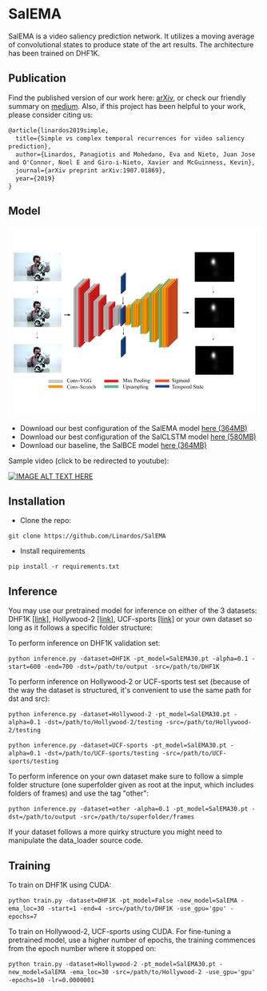 # SalEMA

SalEMA is a video saliency prediction network. It utilizes a moving average of convolutional states to produce state of the art results. The architecture has been trained on DHF1K.

## Publication
Find the published version of our work here: [arXiv](https://arxiv.org/abs/1907.01869), or check our friendly summary on [medium](https://medium.com/@linardos.akis/teaching-machines-where-to-look-on-videos-c7a685e2b136). Also, if this project has been helpful to your work, please consider citing us:
```
@article{linardos2019simple,
  title={Simple vs complex temporal recurrences for video saliency prediction},
  author={Linardos, Panagiotis and Mohedano, Eva and Nieto, Juan Jose and O'Connor, Noel E and Giro-i-Nieto, Xavier and McGuinness, Kevin},
  journal={arXiv preprint arXiv:1907.01869},
  year={2019}
}
```


## Model

![TemporalEDmodel](https://raw.githubusercontent.com/Linardos/SalEMA/gh-pages/TemporalEDmodel.jpg)

* Download our best configuration of the SalEMA model [here (364MB)](https://imatge.upc.edu/web/sites/default/files/projects/saliency/public/VideoSalGAN-II/SalEMA30.pt)
* Download our best configuration of the SalCLSTM model [here (580MB)](https://imatge.upc.edu/web/sites/default/files/projects/saliency/public/VideoSalGAN-II/SalCLSTM30.pt)
* Download our baseline, the SalBCE model [here (364MB)](https://imatge.upc.edu/web/sites/default/files/projects/saliency/public/VideoSalGAN-II/SalBCE.pt)

Sample video (click to be redirected to youtube):

[![IMAGE ALT TEXT HERE](https://img.youtube.com/vi/JNe6A7dszPw/0.jpg)](https://www.youtube.com/watch?v=JNe6A7dszPw)

## Installation

- Clone the repo:

```shell
git clone https://github.com/Linardos/SalEMA
```

- Install requirements
```shell
pip install -r requirements.txt
```

## Inference

You may use our pretrained model for inference on either of the 3 datasets: DHF1K [[link]](https://drive.google.com/file/d/1vfRKJloNSIczYEOVjB4zMK8r0k4VJuWk/view), Hollywood-2 [[link]](https://drive.google.com/file/d/1vfRKJloNSIczYEOVjB4zMK8r0k4VJuWk/view), UCF-sports [[link]](https://drive.google.com/drive/folders/1sW0tf9RQMO4RR7SyKhU8Kmbm4jwkFGpQ) or your own dataset so long as it follows a specific folder structure:

To perform inference on DHF1K validation set:

```shell
python inference.py -dataset=DHF1K -pt_model=SalEMA30.pt -alpha=0.1 -start=600 -end=700 -dst=/path/to/output -src=/path/to/DHF1K
```

To perform inference on Hollywood-2 or UCF-sports test set (because of the way the dataset is structured, it's convenient to use the same path for dst and src):

```shell
python inference.py -dataset=Hollywood-2 -pt_model=SalEMA30.pt -alpha=0.1 -dst=/path/to/Hollywood-2/testing -src=/path/to/Hollywood-2/testing
```

```shell
python inference.py -dataset=UCF-sports -pt_model=SalEMA30.pt -alpha=0.1 -dst=/path/to/UCF-sports/testing -src=/path/to/UCF-sports/testing
```

To perform inference on your own dataset make sure to follow a simple folder structure (one superfolder given as root at the input, which includes folders of frames) and use the tag "other":

```shell
python inference.py -dataset=other -alpha=0.1 -pt_model=SalEMA30.pt -dst=/path/to/output -src=/path/to/superfolder/frames
```

If your dataset follows a more quirky structure you might need to manipulate the data_loader source code.

## Training

To train on DHF1K using CUDA:

<!-- ```shell
python python train.py -dataset=DHF1K -pt_model=False -start=1 -end=600 -src=/imatge/lpanagiotis/work/DHF1K
``` -->

```shell
python train.py -dataset=DHF1K -pt_model=False -new_model=SalEMA -ema_loc=30 -start=1 -end=4 -src=/path/to/DHF1K -use_gpu='gpu' -epochs=7
```

To train on Hollywood-2, UCF-sports using CUDA. For fine-tuning a pretrained model, use a higher number of epochs, the training commences from the epoch number where it stopped on:


```shell
python train.py -dataset=Hollywood-2 -pt_model=SalEMA30.pt -new_model=SalEMA -ema_loc=30 -src=/path/to/Hollywood-2 -use_gpu='gpu' -epochs=10 -lr=0.0000001
```

